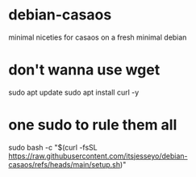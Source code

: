 # debian-casaos
minimal niceties for casaos on a fresh minimal debian

# don't wanna use wget
sudo apt update
sudo apt install curl -y

# one sudo to rule them all
sudo bash -c "$(curl -fsSL https://raw.githubusercontent.com/itsjesseyo/debian-casaos/refs/heads/main/setup.sh)"
